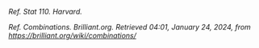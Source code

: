 _Ref._ _Stat 110. Harvard._

_Ref._ _Combinations. Brilliant.org. Retrieved 04:01, January 24, 2024, from https://brilliant.org/wiki/combinations/_
